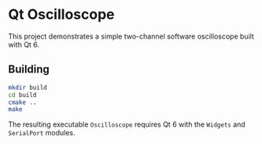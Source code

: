# Qt Oscilloscope

This project demonstrates a simple two-channel software oscilloscope built with Qt 6.

## Building

```bash
mkdir build
cd build
cmake ..
make
```

The resulting executable `Oscilloscope` requires Qt 6 with the `Widgets` and `SerialPort` modules.

